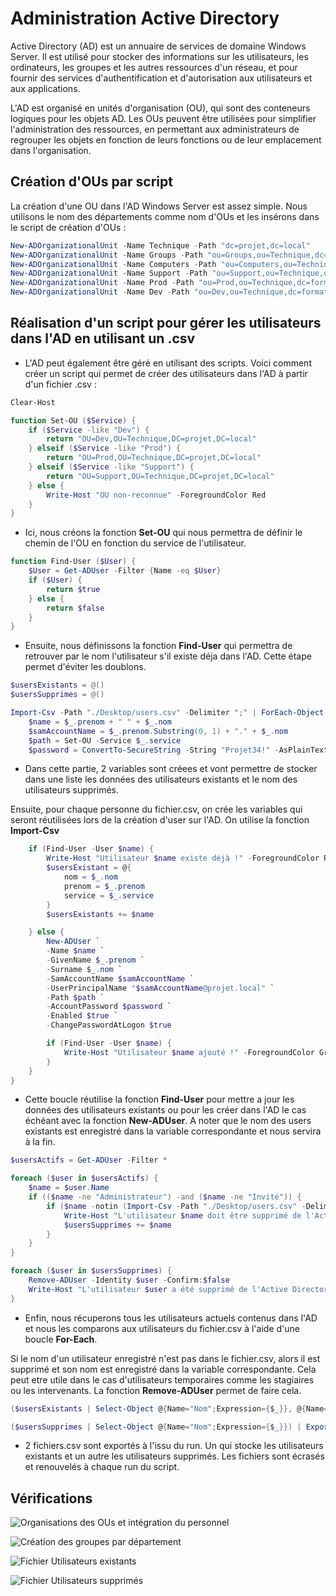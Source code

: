 # Administration Active Directory
Active Directory (AD) est un annuaire de services de domaine  Windows Server. Il est utilisé pour stocker des informations sur les utilisateurs, les ordinateurs, les groupes et les autres ressources d'un réseau, et pour fournir des services d'authentification et d'autorisation aux utilisateurs et aux applications.

L'AD est organisé en unités d'organisation (OU), qui sont des conteneurs logiques pour les objets AD. Les OUs peuvent être utilisées pour simplifier l'administration des ressources, en permettant aux administrateurs de regrouper les objets en fonction de leurs fonctions ou de leur emplacement dans l'organisation.

## Création d'OUs par script
La création d'une OU dans l'AD Windows Server est assez simple. Nous utilisons le nom des départements comme nom d'OUs et les insérons dans le script de création d'OUs :
```ps1
New-ADOrganizationalUnit -Name Technique -Path "dc=projet,dc=local"
New-ADOrganizationalUnit -Name Groups -Path "ou=Groups,ou=Technique,dc=formation,dc=local"
New-ADOrganizationalUnit -Name Computers -Path "ou=Computers,ou=Technique,dc=formation,dc=local"
New-ADOrganizationalUnit -Name Support -Path "ou=Support,ou=Technique,dc=formation,dc=local"
New-ADOrganizationalUnit -Name Prod -Path "ou=Prod,ou=Technique,dc=formation,dc=local"
New-ADOrganizationalUnit -Name Dev -Path "ou=Dev,ou=Technique,dc=formation,dc=local"
```


## Réalisation d'un script pour gérer les utilisateurs dans l'AD en utilisant un .csv
* L'AD peut également être géré en utilisant des scripts. Voici comment créer un script qui permet de créer des utilisateurs dans l'AD à partir d'un fichier .csv :

```ps1 
Clear-Host

function Set-OU ($Service) {
    if ($Service -like "Dev") {
        return "OU=Dev,OU=Technique,DC=projet,DC=local"
    } elseif ($Service -like "Prod") {
        return "OU=Prod,OU=Technique,DC=projet,DC=local"
    } elseif ($Service -like "Support") {
        return "OU=Support,OU=Technique,DC=projet,DC=local"
    } else {
        Write-Host "OU non-reconnue" -ForegroundColor Red
    }   
}
```
* Ici, nous créons la fonction **Set-OU** qui nous permettra de définir le chemin de l'OU en fonction du service de l'utilisateur.
```ps1
function Find-User ($User) {
    $User = Get-ADUser -Filter {Name -eq $User}
    if ($User) {
        return $true
    } else {
        return $false
    } 
}
```
* Ensuite, nous définissons la fonction **Find-User** qui permettra de retrouver par le nom l'utilisateur s'il existe déja dans l'AD. Cette étape permet d'éviter les doublons. 
```ps1
$usersExistants = @()
$usersSupprimes = @()

Import-Csv -Path "./Desktop/users.csv" -Delimiter ";" | ForEach-Object {
    $name = $_.prenom + " " + $_.nom
    $samAccountName = $_.prenom.Substring(0, 1) + "." + $_.nom
    $path = Set-OU -Service $_.service
    $password = ConvertTo-SecureString -String "Projet34!" -AsPlainText -Force
```
* Dans cette partie, 2 variables sont créees et vont permettre de stocker dans une liste les données des utilisateurs existants et le nom des utilisateurs supprimés.

Ensuite, pour chaque personne du fichier.csv, on crée les variables qui seront réutilisées lors de la création d'user sur l'AD. On utilise la fonction **Import-Csv**
```ps1
    if (Find-User -User $name) {
        Write-Host "Utilisateur $name existe déjà !" -ForegroundColor Red
        $usersExistant = @{
            nom = $_.nom
            prenom = $_.prenom
            service = $_.service
        }
        $usersExistants += $name

    } else {
        New-ADUser `
        -Name $name `
        -GivenName $_.prenom `
        -Surname $_.nom `
        -SamAccountName $samAccountName `
        -UserPrincipalName "$samAccountName@projet.local" `
        -Path $path `
        -AccountPassword $password `
        -Enabled $true `
        -ChangePasswordAtLogon $true

        if (Find-User -User $name) {
            Write-Host "Utilisateur $name ajouté !" -ForegroundColor Green
        }
    }
}
```
* Cette boucle réutilise la fonction **Find-User** pour mettre a jour les données des utilisateurs existants ou pour les créer dans l'AD le cas échéant avec la fonction **New-ADUser**. A noter que le nom des users existants est enregistré dans la variable correspondante et nous servira à la fin.
```ps1
$usersActifs = Get-ADUser -Filter *

foreach ($user in $usersActifs) {
    $name = $user.Name
    if (($name -ne "Administrateur") -and ($name -ne "Invité")) {
        if ($name -notin (Import-Csv -Path "./Desktop/users.csv" -Delimiter ";" | ForEach-Object {$_.prenom + " " + $_.nom})) {
            Write-Host "L'utilisateur $name doit être supprimé de l'Active Directory."
            $usersSupprimes += $name
        }
    }
}

foreach ($user in $usersSupprimes) {
    Remove-ADUser -Identity $user -Confirm:$false
    Write-Host "L'utilisateur $user a été supprimé de l'Active Directory." -ForegroundColor Green
}
```
* Enfin, nous récuperons tous les utilisateurs actuels contenus dans l'AD et nous les comparons aux utilisateurs du fichier.csv à l'aide d'une boucle **For-Each**.

Si le nom d'un utilisateur enregistré n'est pas dans le fichier.csv, alors il est supprimé et son nom est enregistré dans la variable correspondante. Cela peut etre utile dans le cas d'utilisateurs temporaires comme les stagiaires ou les intervenants. La fonction **Remove-ADUser** permet de faire cela. 
```ps1
($usersExistants | Select-Object @{Name="Nom";Expression={$_}}, @{Name="Prenom";Expression={$_.Value.prenom}}) | Export-Csv -Path "./Desktop/Utilisateurs_dej_connus.csv" -Delimiter ";" -NoTypeInformation

($usersSupprimes | Select-Object @{Name="Nom";Expression={$_}}) | Export-Csv -Path "./Desktop/Utilisateurs_supprimes.csv" -Delimiter ";" -NoTypeInformation 
```
* 2 fichiers.csv sont exportés à l'issu du run. Un qui stocke les utilisateurs existants et un autre les utilisateurs supprimés. Les fichiers sont écrasés et renouvelés à chaque run du script.

## Vérifications
![Organisations des OUs et intégration du personnel](verif1.png)

![Création des groupes par département](verif2.png)

![Fichier Utilisateurs existants](verif3.png)

![Fichier Utilisateurs supprimés](verif4.png)
